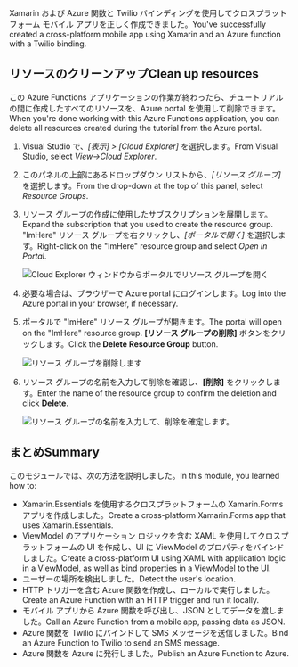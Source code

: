 <span data-ttu-id="5ecea-101">Xamarin および Azure 関数と Twilio バインディングを使用してクロスプラットフォーム モバイル アプリを正しく作成できました。</span><span class="sxs-lookup"><span data-stu-id="5ecea-101">You've successfully created a cross-platform mobile app using Xamarin and an Azure function with a Twilio binding.</span></span>

## <a name="clean-up-resources"></a><span data-ttu-id="5ecea-102">リソースのクリーンアップ</span><span class="sxs-lookup"><span data-stu-id="5ecea-102">Clean up resources</span></span>

<span data-ttu-id="5ecea-103">この Azure Functions アプリケーションの作業が終わったら、チュートリアルの間に作成したすべてのリソースを、Azure portal を使用して削除できます。</span><span class="sxs-lookup"><span data-stu-id="5ecea-103">When you're done working with this Azure Functions application, you can delete all resources created during the tutorial from the Azure portal.</span></span>

1. <span data-ttu-id="5ecea-104">Visual Studio で、*[表示] > [Cloud Explorer]* を選択します。</span><span class="sxs-lookup"><span data-stu-id="5ecea-104">From Visual Studio, select *View->Cloud Explorer*.</span></span>

1. <span data-ttu-id="5ecea-105">このパネルの上部にあるドロップダウン リストから、*[リソース グループ]* を選択します。</span><span class="sxs-lookup"><span data-stu-id="5ecea-105">From the drop-down at the top of this panel, select *Resource Groups*.</span></span>

1. <span data-ttu-id="5ecea-106">リソース グループの作成に使用したサブスクリプションを展開します。</span><span class="sxs-lookup"><span data-stu-id="5ecea-106">Expand the subscription that you used to create the resource group.</span></span> <span data-ttu-id="5ecea-107">"ImHere" リソース グループを右クリックし、*[ポータルで開く]* を選択します。</span><span class="sxs-lookup"><span data-stu-id="5ecea-107">Right-click on the "ImHere" resource group and select *Open in Portal*.</span></span>

    ![Cloud Explorer ウィンドウからポータルでリソース グループを開く](../media-drafts/9-open-resource-group-in-portal.png)

1. <span data-ttu-id="5ecea-109">必要な場合は、ブラウザーで Azure portal にログインします。</span><span class="sxs-lookup"><span data-stu-id="5ecea-109">Log into the Azure portal in your browser, if necessary.</span></span>

1. <span data-ttu-id="5ecea-110">ポータルで "ImHere" リソース グループが開きます。</span><span class="sxs-lookup"><span data-stu-id="5ecea-110">The portal will open on the "ImHere" resource group.</span></span> <span data-ttu-id="5ecea-111">**[リソース グループの削除]** ボタンをクリックします。</span><span class="sxs-lookup"><span data-stu-id="5ecea-111">Click the **Delete Resource Group** button.</span></span>

    ![リソース グループを削除します](../media-drafts/9-delete-resource-group.png)

1. <span data-ttu-id="5ecea-113">リソース グループの名前を入力して削除を確認し、**[削除]** をクリックします。</span><span class="sxs-lookup"><span data-stu-id="5ecea-113">Enter the name of the resource group to confirm the deletion and click **Delete**.</span></span>

    ![リソース グループの名前を入力して、削除を確定します。](../media-drafts/9-confirm-delete-resource-group.png)

## <a name="summary"></a><span data-ttu-id="5ecea-115">まとめ</span><span class="sxs-lookup"><span data-stu-id="5ecea-115">Summary</span></span>

<span data-ttu-id="5ecea-116">このモジュールでは、次の方法を説明しました。</span><span class="sxs-lookup"><span data-stu-id="5ecea-116">In this module, you learned how to:</span></span>
- <span data-ttu-id="5ecea-117">Xamarin.Essentials を使用するクロスプラットフォームの Xamarin.Forms アプリを作成しました。</span><span class="sxs-lookup"><span data-stu-id="5ecea-117">Create a cross-platform Xamarin.Forms app that uses Xamarin.Essentials.</span></span>
- <span data-ttu-id="5ecea-118">ViewModel のアプリケーション ロジックを含む XAML を使用してクロスプラットフォームの UI を作成し、UI に ViewModel のプロパティをバインドしました。</span><span class="sxs-lookup"><span data-stu-id="5ecea-118">Create a cross-platform UI using XAML with application logic in a ViewModel, as well as bind properties in a ViewModel to the UI.</span></span>
- <span data-ttu-id="5ecea-119">ユーザーの場所を検出しました。</span><span class="sxs-lookup"><span data-stu-id="5ecea-119">Detect the user's location.</span></span>
- <span data-ttu-id="5ecea-120">HTTP トリガーを含む Azure 関数を作成し、ローカルで実行しました。</span><span class="sxs-lookup"><span data-stu-id="5ecea-120">Create an Azure Function with an HTTP trigger and run it locally.</span></span>
- <span data-ttu-id="5ecea-121">モバイル アプリから Azure 関数を呼び出し、JSON としてデータを渡しました。</span><span class="sxs-lookup"><span data-stu-id="5ecea-121">Call an Azure Function from a mobile app, passing data as JSON.</span></span>
- <span data-ttu-id="5ecea-122">Azure 関数を Twilio にバインドして SMS メッセージを送信しました。</span><span class="sxs-lookup"><span data-stu-id="5ecea-122">Bind an Azure Function to Twilio to send an SMS message.</span></span>
- <span data-ttu-id="5ecea-123">Azure 関数を Azure に発行しました。</span><span class="sxs-lookup"><span data-stu-id="5ecea-123">Publish an Azure Function to Azure.</span></span>